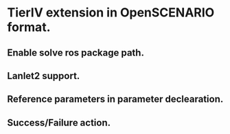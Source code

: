 # TierIV extension in OpenSCENARIO format.
## Enable solve ros package path.  

## Lanlet2 support.  

## Reference parameters in parameter declearation.  

## Success/Failure action. 
